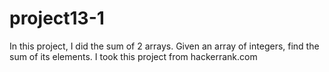# project13-1
In this project, I did the sum of 2 arrays. Given an array of integers, find the sum of its elements. I took this project from hackerrank.com

